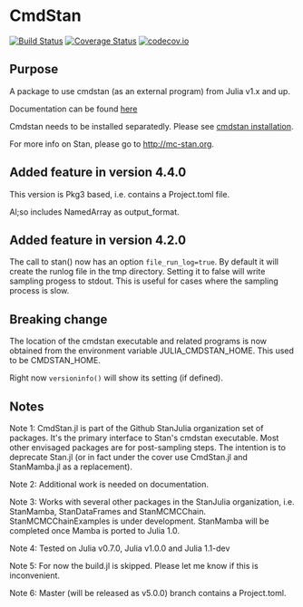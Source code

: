 # CmdStan

[![Build Status](https://travis-ci.org/StanJulia/CmdStan.jl.svg?branch=master)](https://travis-ci.org/StanJulia/CmdStan.jl) [![Coverage Status](https://coveralls.io/repos/StanJulia/CmdStan.jl/badge.svg?branch=master&service=github)](https://coveralls.io/github/StanJulia/CmdStan.jl?branch=master) [![codecov.io](http://codecov.io/github/StanJulia/CmdStan.jl/coverage.svg?branch=master)](http://codecov.io/github/StanJulia/CmdStan.jl?branch=master)

## Purpose

A package to use cmdstan (as an external program) from Julia v1.x and up. 

Documentation can be found [here](https://stanjulia.github.io/CmdStan.jl/latest/)

Cmdstan needs to be installed separatedly. Please see [cmdstan installation](http://StanJulia.github.io/CmdStan.jl/latest/INSTALLATION.html). 

For more info on Stan, please go to <http://mc-stan.org>.

## Added feature in version 4.4.0

This version is Pkg3 based, i.e. contains a Project.toml file.

Al;so includes NamedArray as output_format.

## Added feature in version 4.2.0

The call to stan() now has an option `file_run_log=true`. By default it will create the runlog file in the tmp directory. Setting it to false will write sampling progess to stdout. This is useful for cases where the sampling process is slow.

## Breaking change

The location of the cmdstan executable and related programs is now obtained from the environment variable JULIA_CMDSTAN_HOME. This used to be CMDSTAN_HOME.

Right now `versioninfo()` will show its setting (if defined).

## Notes

Note 1: CmdStan.jl is part of the Github StanJulia organization set of packages. It's the primary interface to Stan's cmdstan executable. Most other envisaged packages are for post-sampling steps. The intention is to deprecate Stan.jl (or in fact under the cover use CmdStan.jl and StanMamba.jl as a replacement).

Note 2: Additional work is needed on documentation. 

Note 3: Works with several other packages in the StanJulia organization, i.e. StanMamba,
StanDataFrames and StanMCMCChain. StanMCMCChainExamples is under development.
StanMamba will be completed once Mamba is ported to Julia 1.0.

Note 4: Tested on Julia v0.7.0, Julia v1.0.0 and Julia 1.1-dev

Note 5: For now the build.jl is skipped. Please let me know if this is inconvenient.

Note 6: Master (will be released as v5.0.0) branch contains a Project.toml.
